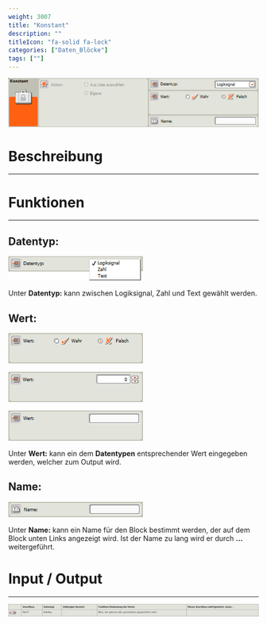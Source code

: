 ```yaml
---
weight: 3007
title: "Konstant"
description: ""
titleIcon: "fa-solid fa-lock"
categories: ["Daten_Blöcke"]
tags: [""]
---
```


![Block.png](/images/nxt-images/Kapitel%205%20Daten/5.7%20Konstant/Block.png)

# Beschreibung
---

# Funktionen
---

## Datentyp:

![Datentyp.png](/images/nxt-images/Kapitel%205%20Daten/5.7%20Konstant/Datentyp.png)

Unter **Datentyp:** kann zwischen Logiksignal, Zahl und Text gewählt werden.

## Wert:

![Wert1.png](/images/nxt-images/Kapitel%205%20Daten/5.7%20Konstant/Wert1.png)

![Wert2.png](/images/nxt-images/Kapitel%205%20Daten/5.7%20Konstant/Wert2.png)

![Wert3.png](/images/nxt-images/Kapitel%205%20Daten/5.7%20Konstant/Wert3.png)

Unter **Wert:** kann ein dem **Datentypen** entsprechender Wert eingegeben werden, welcher zum Output wird.

## Name:

![Name.png](/images/nxt-images/Kapitel%205%20Daten/5.7%20Konstant/Name.png)

Unter **Name:** kann ein Name für den Block bestimmt werden, der auf dem Block unten Links angezeigt wird. Ist der Name zu lang wird er durch **...** weitergeführt.

# Input / Output
---

![Konstant-Block.png](/images/nxt-images/Tabellen/Variablen-Block.png)

<!--
| Bild                                                                                         | Datentyp    | Input / Output | Name     |Beschreibung|
| -------------------------------------------------------------------------------------------- | ------------| ------------ |----------|------------|
| ![Input5.png](/images/nxt-images/Kapitel%205%20Daten/Input5.png)  | Logikwert | Output | Wert | Abhäning 
| ![Input4.png](/images/nxt-images/Kapitel%205%20Daten/Input4.png)  | Zahl      | Output | Wert | In Arbeit
| ![Input6.png](/images/nxt-images/Kapitel%205%20Daten/Input6.png)  | Text      | Output | Wert | In Arbeit
-->